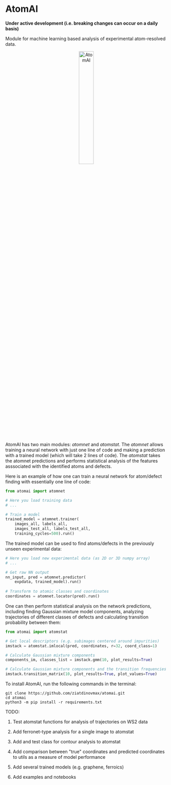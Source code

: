# AtomAI
**Under active development (i.e. breaking changes can occur on a daily basis)**

Module for machine learning based analysis of experimental atom-resolved data.
<br>
<p align="center">
  <img src="https://github.com/ziatdinovmax/atomai/blob/master/AtomAI_logo.png" width="30%" title="AtomAI">
<p align="justify">
<br>

AtomAI has two main modules: *atomnet* and *atomstat*. The *atomnet* allows training a neural network with just one line of code and making a prediction with a trained model (which will take 2 lines of code). The *atomstat* takes the atomnet predictions and performs statistical analysis of the features asssociated with the identified atoms and defects.

Here is an example of how one can train a neural network for atom/defect finding with essentially one line of code:

```python
from atomai import atomnet

# Here you load training data
# ...

# Train a model
trained_model = atomnet.trainer(
    images_all, labels_all, 
    images_test_all, labels_test_all,
    training_cycles=500).run()   
```

The trained model can be used to find atoms/defects in the previously unseen experimental data:
```python
# Here you load new experimental data (as 2D or 3D numpy array)
# ...

# Get raw NN output
nn_input, pred = atomnet.predictor(
    expdata, trained_model).run()
    
# Transform to atomic classes and coordinates
coordinates = atomnet.locator(pred).run()
```

One can then perform statistical analysis on the network predictions, including finding Gaussian mixture model components, analyzing trajectories of different classes of defects and calculating transition probability between them:
```python
from atomai import atomstat

# Get local descriptors (e.g. subimages centered around impurities)
imstack = atomstat.imlocal(pred, coordinates, r=32, coord_class=1)

# Calculate Gaussian mixture components
components_im, classes_list = imstack.gmm(10, plot_results=True)

# Calculate Gaussian mixture components and the transition frequencies between them
imstack.transition_matrix(10, plot_results=True, plot_values=True)
```

To install AtomAI, run the following commands in the terminal:
```
git clone https://github.com/ziatdinovmax/atomai.git
cd atomai
python3 -m pip install -r requirements.txt
```

TODO:

1) Test atomstat functions for analysis of trajectories on WS2 data

2) Add ferronet-type analysis for a single image to atomstat

3) Add and test class for contour analysis to atomstat

4) Add comparison between "true" coordinates and predicted coordinates to utils as a measure of model performance

5) Add several trained models (e.g. graphene, ferroics)

6) Add examples and notebooks
